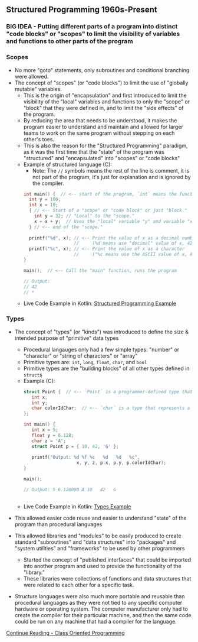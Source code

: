 ## Structured Programming 1960s-Present

### BIG IDEA - Putting different parts of a program into distinct "code blocks" or "scopes" to limit the visibility of variables and functions to other parts of the program

### Scopes
- No more "goto" statements, only subroutines and conditional branching were allowed.
- The concept of "scopes" (or "code blocks") to limit the use of "globally mutable" variables.
    - This is the origin of "encapsulation" and first introduced to limit the visibility of the "local" variables
      and functions to only the "scope" or "block" that they were defined in, and to limit the "side effects" of the program.
    - By reducing the area that needs to be understood, it makes the program easier to understand and maintain and
      allowed for larger teams to work on the same program without stepping on each other's toes.
    - This is also the reason for the "Structured Programming" paradigm, as it was the first time that the "state"
      of the program was "structured" and "encapsulated" into "scopes" or "code blocks"
    - Example of structured language (C):
        - Note: The `//` symbols means the rest of the line is comment, it is not part of the program,
          it's just for explanation and is ignored by the compiler.
      ```C
      int main() {  // <-- start of the program, `int` means the function returns an integer 
        int y = 100;
        int x = 10; 
        { // <-- Start of a "scope" or "code block" or just "block."
          int y = 32; // "Local" to the "scope."
          x = x + y;  // Uses the "local" variable "y" and variable "x" from the outer "main" scope. 
        } // <-- end of the "scope."
        
        printf("%d", x); // <-- Print the value of x as a decimal number 
                         //     (%d means use "decimal" value of x, 42.)
        printf("%c", x); // <-- Print the value of x as a character 
                         //     ("%c means use the ASCII value of x, 42 is character '*')
      }
      
      main();  // <-- Call the "main" function, runs the program
      
      // Output: 
      // 42
      // *
      ```
    - Live Code Example in Kotlin: [Structured Programming Example](src/main/kotlin/structuredExample.kt)

### Types
- The concept of "types" (or "kinds") was introduced to define the size & intended purpose of "primitive"
  data types
    - Procedural langauges only had a few simple types: "number" or "character" or "string of characters" or "array"
    - Primitive types are: `int`, `long`, `float`, `char`, and `bool`
    - Primitive types are the "building blocks" of all other types defined in `struct`s
    - Example (C):
      ```C
      struct Point {  // <-- `Point` is a programmer-defined type that is made up of other types.
         int x;
         int y;
         char colorIdChar;  // <-- `char` is a type that represents a single ASCII character (1 byte.)
      };
      
      int main() { 
         int x = 5; 
         float y = 6.128; 
         char z = 'A'; 
         struct Point p = { 10, 42, 'G' };
         
         printf("Output: %d %f %c   %d   %d   %c", 
                          x, y, z, p.x, p.y, p.colorIdChar);
      }
      
      main();
      
      // Output: 5 6.128000 A 10   42   G
       
      ```
    - Live Code Example in Kotlin: [Types Example](src/main/kotlin/typesExample.kt)

- This allowed easier code reuse and easier to understand "state" of the program than procedural languages
- This allowed libraries and "modules" to be easily produced to create standard "subroutines" and
  "data structures" into "packages" and "system utilities" and "frameworks" to be used by other programmers
    - Started the concept of "published interfaces" that could be imported into another program and used to
      provide the functionality of the "library."
    - These libraries were collections of functions and data structures that were related to each other for a specific task.
- Structure languages were also much more portable and reusable than procedural languages as they were not
  tied to any specific computer hardware or operating system. The computer manufacturer only had to create the
  compiler for their particular machine, and then the same code could be run on any machine that had a compiler
  for the language.

[Continue Reading - Class Oriented Programming](ClassOrientedProgramming.md)